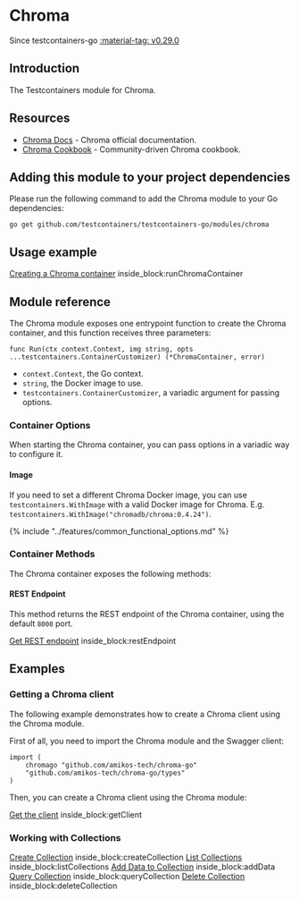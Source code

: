 # Chroma

Since testcontainers-go <a href="https://github.com/testcontainers/testcontainers-go/releases/tag/v0.29.0"><span class="tc-version">:material-tag: v0.29.0</span></a>

## Introduction

The Testcontainers module for Chroma.

## Resources

- [Chroma Docs](https://docs.trychroma.com/getting-started) - Chroma official documentation.
- [Chroma Cookbook](http://cookbook.chromadb.dev) - Community-driven Chroma cookbook.

## Adding this module to your project dependencies

Please run the following command to add the Chroma module to your Go dependencies:

```
go get github.com/testcontainers/testcontainers-go/modules/chroma
```

## Usage example

<!--codeinclude-->
[Creating a Chroma container](../../modules/chroma/examples_test.go) inside_block:runChromaContainer
<!--/codeinclude-->

## Module reference

The Chroma module exposes one entrypoint function to create the Chroma container, and this function receives three parameters:

```golang
func Run(ctx context.Context, img string, opts ...testcontainers.ContainerCustomizer) (*ChromaContainer, error)
```

- `context.Context`, the Go context.
- `string`, the Docker image to use.
- `testcontainers.ContainerCustomizer`, a variadic argument for passing options.

### Container Options

When starting the Chroma container, you can pass options in a variadic way to configure it.

#### Image

If you need to set a different Chroma Docker image, you can use `testcontainers.WithImage` with a valid Docker image
for Chroma. E.g. `testcontainers.WithImage("chromadb/chroma:0.4.24")`.

{% include "../features/common_functional_options.md" %}

### Container Methods

The Chroma container exposes the following methods:

#### REST Endpoint

This method returns the REST endpoint of the Chroma container, using the default `8000` port.

<!--codeinclude-->
[Get REST endpoint](../../modules/chroma/chroma_test.go) inside_block:restEndpoint
<!--/codeinclude-->

## Examples

### Getting a Chroma client

The following example demonstrates how to create a Chroma client using the Chroma module.

First of all, you need to import the Chroma module and the Swagger client:

```golang
import (
    chromago "github.com/amikos-tech/chroma-go"
    "github.com/amikos-tech/chroma-go/types"
)
```

Then, you can create a Chroma client using the Chroma module:

<!--codeinclude-->
[Get the client](../../modules/chroma/examples_test.go) inside_block:getClient
<!--/codeinclude-->

### Working with Collections

<!--codeinclude-->
[Create Collection](../../modules/chroma/examples_test.go) inside_block:createCollection
[List Collections](../../modules/chroma/examples_test.go) inside_block:listCollections
[Add Data to Collection](../../modules/chroma/examples_test.go) inside_block:addData
[Query Collection](../../modules/chroma/examples_test.go) inside_block:queryCollection
[Delete Collection](../../modules/chroma/examples_test.go) inside_block:deleteCollection
<!--/codeinclude-->